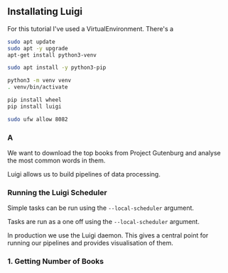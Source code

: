 
## Installating Luigi

For this tutorial I've used a VirtualEnvironment. There's a 
``` bash
sudo apt update
sudo apt -y upgrade
apt-get install python3-venv
```

``` bash
sudo apt install -y python3-pip
```

``` bash
python3 -m venv venv
. venv/bin/activate
```

``` bash
pip install wheel
pip install luigi
```

``` bash
sudo ufw allow 8082
```

### A
We want to download the top books from Project Gutenburg and analyse the most common words in them.

Luigi allows us to build pipelines of data processing.

### Running the Luigi Scheduler
Simple tasks can be run using the ```--local-scheduler``` argument.

Tasks are run as a one off using the ```--local-scheduler``` argument.

In production we use the Luigi daemon. This gives a central point for running our pipelines and provides visualisation of them. 

### 1. Getting Number of Books

